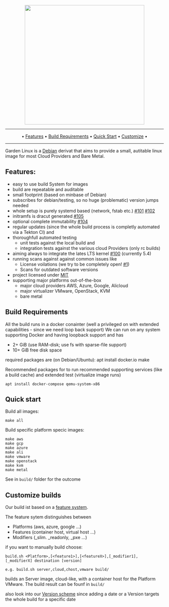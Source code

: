 <p align="center">
 <a href="https://www.gardenlinux.io/">
  <img
     src="https://raw.githubusercontent.com/gardenlinux/gardenlinux/master/logo/gardenlinux-logo-black-text.svg"
     width="380"
  />
 </a>
</p>

<hr />
<p align="center">&bull;
    <a href="#Features">Features</a> &bull;
    <a href="#build-requirements">Build Requirements</a> &bull;
    <a href="#quick-start">Quick Start</a> &bull;
    <a href="#customize-builds">Customize</a> &bull;
</p>
<hr />

Garden Linux is a [Debian](https://debian.org) derivat that aims to provide a small, autitable linux image for most Cloud Providers and Bare Metal.

## Features:
- easy to use build System for images
- build are repeatable and auditable
- small footprint (based on minbase of Debian)
- subscribes for debian/testing, so no huge (problematic) version jumps needed
- whole setup is purely systemd based (network, fstab etc.) [#101](https://github.com/gardenlinux/gardenlinux/issues/101) [#102](https://github.com/gardenlinux/gardenlinux/issues/102)
- initramfs is dracut generated [#105](https://github.com/gardenlinux/gardenlinux/issues/105)
- optional complete immutability [#104](https://github.com/gardenlinux/gardenlinux/issues/105)
- regular updates (since the whole build process is completly automated via a Tekton CI) and
- thoroughfull automated testing
  - unit tests against the local build and
  - integration tests against the various cloud Providers (only rc builds)
- aiming always to integrate the lates LTS kernel [#100](https://github.com/gardenlinux/gardenlinux/issues/100) (currently 5.4)
- running scans against against common issues like
  - License voilations (we try to be completely open! [#1](https://github.com/gardenlinux/gardenlinux/issues/1))
  - Scans for outdated software versions
- project licensed under [MIT](https://github.com/gardenlinux/gardenlinux/blob/master/LICENSE)
- supporting major platforms out-of-the-box
  - major cloud providers AWS, Azure, Google, Alicloud
  - major virtualizer VMware, OpenStack, KVM
  - bare metal

## Build Requirements

All the build runs in a docker conainter (well a privileged on with extended capabilities - since we need loop back support)
We can run on any system supporting Docker and having loopback support and has

- 2+ GiB (use RAM-disk; use fs with sparse-file support)
- 10+ GiB free disk space

required packages are (on Debian/Ubuntu):
    apt install docker.io make

Recommended packages for to run recommended supporting services (like a build cache) and extended test (virtualize image runs)

    apt install docker-compose qemu-system-x86

## Quick start

Build all images:

    make all

Build specific platform specic images:

    make aws
    make gcp
    make azure
    make ali
    make vmware
    make openstack
    make kvm
    make metal

See in `build/` folder for the outcome

## Customize builds

Our build ist based on a [feature system](features/README.md).

The feature sytem distinguishes between
- Platforms (aws, azure, google ...)
- Features (container host, virtual host ...)
- Modifiers (_slim. _readonly, _pxe ...)

if you want to manually build choose:

    build.sh <Platform>,[<feature1>],[<featureX>],[_modifier1],[_modifierX] destination [version]

    e.g. build.sh server,cloud,chost,vmware build/

builds an Server image, cloud-like, with a container host for the Platform VMware. The build result can be founf in `build/`

also look into our [Version scheme](VERSION.md) since adding a date or a Version targets the whole build for a specific date

